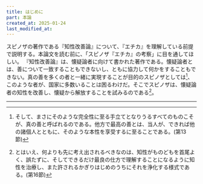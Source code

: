 ```yaml
---
title: はじめに
part: 本論
created_at: 2025-01-24
last_modified_at: 
---
```


スピノザの著作である『知性改善論』について、『エチカ』を理解している前提で説明する。本論文を読む前に、「スピノザ『エチカ』の考察」に目を通してほしい。
『知性改善論』は、懐疑論者に向けて書かれた著作である。懐疑論者とは、善について一致することもできないし、ともに協力して何かをすることもできない。真の善を多くの者と一緒に実現することが目的のスピノザとしては[^ref1-1]、このような者が、国家に多数いることは困るわけだ。そこでスピノザは、懐疑論者の知性を改善し、懐疑から解放することを試みるのである[^ref1-2]。

[^ref1-1]:そして、まさにそのような完全性に至る手立てとなりうるすべてのものこそが、真の善と呼ばれるのである。他方で最高の善とは、当人が、できれば他の諸個人とともに、そのような本性を享受するに至ることである。(第13節)

[^ref1-2]:とはいえ、何よりも先に考え出されるべきなのは、知性がものどもを首尾よく、誤たずに、そしてできるだけ最良の仕方で理解することになるように知性を治療し、また許されるかぎりはじめのうちにそれを浄化する様式である。(第16節)

---